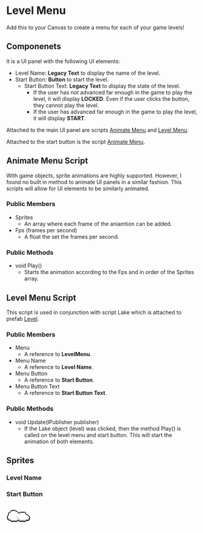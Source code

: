 # Level Menu
Add this to your Canvas to create a menu for each of your game levels!

## Componenets
It is a UI panel with the following UI elements:
- Level Name: __Legacy Text__ to display the name of the level.
- Start Button: __Button__ to start the level.
  - Start Button Text: __Legacy Text__ to display the state of the level.
    - If the user has not advanced far enough in the game to play the level, it will display **LOCKED**. Even if the user clicks the button, they cannot play the level.
    - If the user has advanced far enough in the game to play the level, it will display **START**.

Attached to the main UI panel are scripts [Animate Menu](#animate-menu-script) and [Level Menu](#level-menu-script).

Attached to the start button is the script [Animate Menu](#animate-menu-script).

## Animate Menu Script
With game objects, sprite animations are highly supported. However, I found no built in method to animate UI panels in a similar fashion. This scripts will allow for UI elements to be similarly animated.

### Public Members
- Sprites
  - An array where each frame of the aniamtion can be added.
- Fps (frames per second)
  - A float the set the frames per second.
  
### Public Methods
- void Play()
  - Starts the animation according to the Fps and in order of the Sprites array.

## Level Menu Script
This script is used in conjunction with script Lake which is attached to prefab [Level](Level.md).

### Public Members
- Menu
  - A reference to __LevelMenu__.
- Menu Name
  - A reference to __Level Name__.
- Menu Button
  - A reference to __Start Button__.
- Menu Button Text
  - A reference to __Start Button Text__.
  
### Public Methods
- void Update(IPublisher publisher)
  - If the Lake object (level) was clicked, then the method Play() is called on the level menu and start button. This will start the animation of both elements.

## Sprites
### Level Name

### Start Button
![LevelMenuButton](./img/LevelMenuButton.gif)
